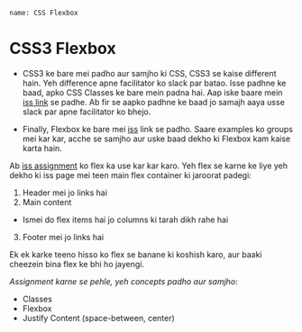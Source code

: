 ```ngMeta
name: CSS Flexbox
```

# CSS3 Flexbox

- CSS3 ke bare mei padho aur samjho ki CSS, CSS3 se kaise different hain. Yeh difference apne facilitator ko slack par batao. Isse padhne ke baad, apko CSS Classes ke bare mein padna hai.  Aap iske baare mein [iss link](http://www.w3schools.com/cssref/sel_class.asp) se padhe. Ab fir se aapko padhne ke baad jo samajh aaya usse slack par apne facilitator ko bhejo.

- Finally, Flexbox ke bare mei [iss](https://css-tricks.com/snippets/css/a-guide-to-flexbox/) link se padho. Saare examples ko groups mei kar kar, acche se samjho aur uske baad dekho ki Flexbox kam kaise karta hain.

Ab [iss assignment](https://abhishekgupta92.github.io/equality6) ko flex ka use kar kar karo. Yeh flex se karne ke liye yeh dekho ki iss page mei teen main flex container ki jaroorat padegi:

1. Header mei jo links hai
2. Main content
 - Ismei do flex items hai jo columns ki tarah dikh rahe hai
3. Footer mei jo links hai

Ek ek karke teeno hisso ko flex se banane ki koshish karo, aur baaki cheezein bina flex ke bhi ho jayengi.

_Assignment karne se pehle, yeh concepts padho aur samjho:_
- Classes
- Flexbox
- Justify Content (space-between, center) 

